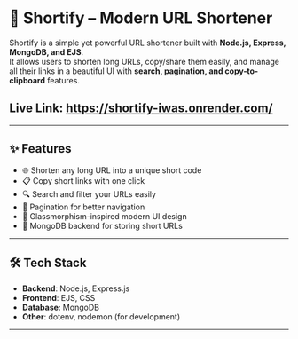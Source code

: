 # 🔗 Shortify – Modern URL Shortener 

Shortify is a simple yet powerful URL shortener built with **Node.js, Express, MongoDB, and EJS**.  
It allows users to shorten long URLs, copy/share them easily, and manage all their links in a beautiful UI with **search, pagination, and copy-to-clipboard** features.  

## Live Link: https://shortify-iwas.onrender.com/
---

## ✨ Features
- 🌐 Shorten any long URL into a unique short code  
- 📋 Copy short links with one click  
- 🔍 Search and filter your URLs easily  
- 📑 Pagination for better navigation  
- 🎨 Glassmorphism-inspired modern UI design  
- 💾 MongoDB backend for storing short URLs  

---

## 🛠️ Tech Stack
- **Backend**: Node.js, Express.js  
- **Frontend**: EJS, CSS  
- **Database**: MongoDB   
- **Other**: dotenv, nodemon (for development)  

---
